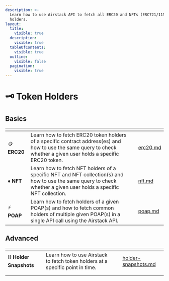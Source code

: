 ```yaml
---
description: >-
  Learn how to use Airstack API to fetch all ERC20 and NFTs (ERC721/1155)
  holders.
layout:
  title:
    visible: true
  description:
    visible: true
  tableOfContents:
    visible: true
  outline:
    visible: false
  pagination:
    visible: true
---
```


# 🗝 Token Holders

## Basics

<table data-view="cards"><thead><tr><th></th><th></th><th></th><th data-hidden data-card-target data-type="content-ref"></th></tr></thead><tbody><tr><td><span data-gb-custom-inline data-tag="emoji" data-code="1fa99">🪙</span> <strong>ERC20</strong></td><td>Learn how to fetch ERC20 token holders of a specific contract address(es) and how to use the same query to check whether a given user holds a specific ERC20 token.</td><td></td><td><a href="erc20.md">erc20.md</a></td></tr><tr><td><span data-gb-custom-inline data-tag="emoji" data-code="2666">♦</span> <strong>NFT</strong></td><td>Learn how to fetch NFT holders of a specific NFT and NFT collection(s) and how to use the same query to check whether a given user holds a specific NFT collection.</td><td></td><td><a href="nft.md">nft.md</a></td></tr><tr><td><span data-gb-custom-inline data-tag="emoji" data-code="26a1">⚡</span> <strong>POAP</strong></td><td>Learn how to fetch holders of a given POAP(s) and how to fetch common holders of multiple given POAP(s) in a single API call using the Airstack API.</td><td></td><td><a href="poap.md">poap.md</a></td></tr></tbody></table>

## Advanced

<table data-view="cards"><thead><tr><th></th><th></th><th></th><th data-hidden data-card-target data-type="content-ref"></th></tr></thead><tbody><tr><td><span data-gb-custom-inline data-tag="emoji" data-code="26d3">⛓</span> <strong>Holder Snapshots</strong></td><td>Learn how to use Airstack to fetch token holders at a specific point in time.</td><td></td><td><a href="../holder-snapshots.md">holder-snapshots.md</a></td></tr><tr><td></td><td></td><td></td><td></td></tr><tr><td></td><td></td><td></td><td></td></tr></tbody></table>

